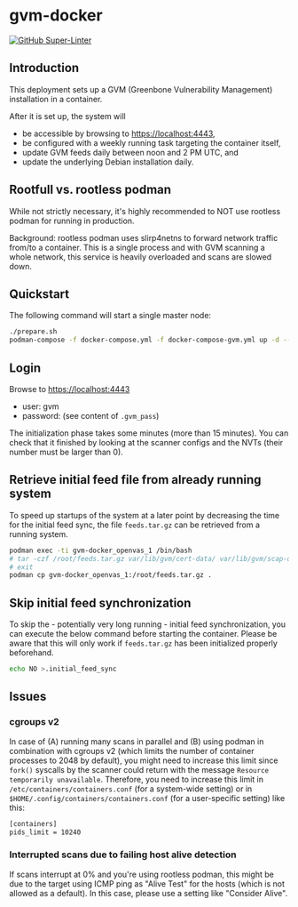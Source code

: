 # gvm-docker

[![GitHub Super-Linter](https://github.com/tropicalwave/gvm-docker/workflows/Lint%20Code%20Base/badge.svg)](https://github.com/marketplace/actions/super-linter)

## Introduction

This deployment sets up a GVM (Greenbone Vulnerability Management)
installation in a container.

After it is set up, the system will

* be accessible by browsing to <https://localhost:4443>,
* be configured with a weekly running task targeting the container itself,
* update GVM feeds daily between noon and 2 PM UTC, and
* update the underlying Debian installation daily.

## Rootfull vs. rootless podman

While not strictly necessary, it's highly recommended to NOT use rootless
podman for running in production.

Background: rootless podman uses slirp4netns to forward network
traffic from/to a container. This is a single process and with GVM scanning a whole
network, this service is heavily overloaded and scans are slowed down.

## Quickstart

The following command will start a single master node:
```bash
./prepare.sh
podman-compose -f docker-compose.yml -f docker-compose-gvm.yml up -d --build
```

## Login

Browse to <https://localhost:4443>

* user: gvm
* password: (see content of `.gvm_pass`)

The initialization phase takes some minutes (more than 15 minutes).
You can check that it finished by looking at the scanner configs and the
NVTs (their number must be larger than 0).

## Retrieve initial feed file from already running system

To speed up startups of the system at a later point by decreasing the
time for the initial feed sync, the file `feeds.tar.gz` can be retrieved
from a running system.

```bash
podman exec -ti gvm-docker_openvas_1 /bin/bash
# tar -czf /root/feeds.tar.gz var/lib/gvm/cert-data/ var/lib/gvm/scap-data/ var/lib/openvas/plugins/ var/lib/gvm/data-objects/gvmd/
# exit
podman cp gvm-docker_openvas_1:/root/feeds.tar.gz .
```

## Skip initial feed synchronization

To skip the - potentially very long running - initial feed synchronization,
you can execute the below command before starting the container. Please
be aware that this will only work if `feeds.tar.gz` has been initialized
properly beforehand.

```bash
echo NO >.initial_feed_sync
```

## Issues

### cgroups v2

In case of (A) running many scans in parallel and (B) using podman in
combination with cgroups v2 (which limits the number of container processes
to 2048 by default), you might need to increase this limit since `fork()`
syscalls by the scanner could return with the message
`Resource temporarily unavailable`. Therefore, you need to increase this
limit in `/etc/containers/containers.conf` (for a system-wide setting) or
in `$HOME/.config/containers/containers.conf` (for a user-specific setting)
like this:

```bash
[containers]
pids_limit = 10240
```

### Interrupted scans due to failing host alive detection

If scans interrupt at 0% and you're using rootless podman, this might
be due to the target using ICMP ping as "Alive Test" for the hosts (which
is not allowed as a default). In this case, please use a setting like
"Consider Alive".

